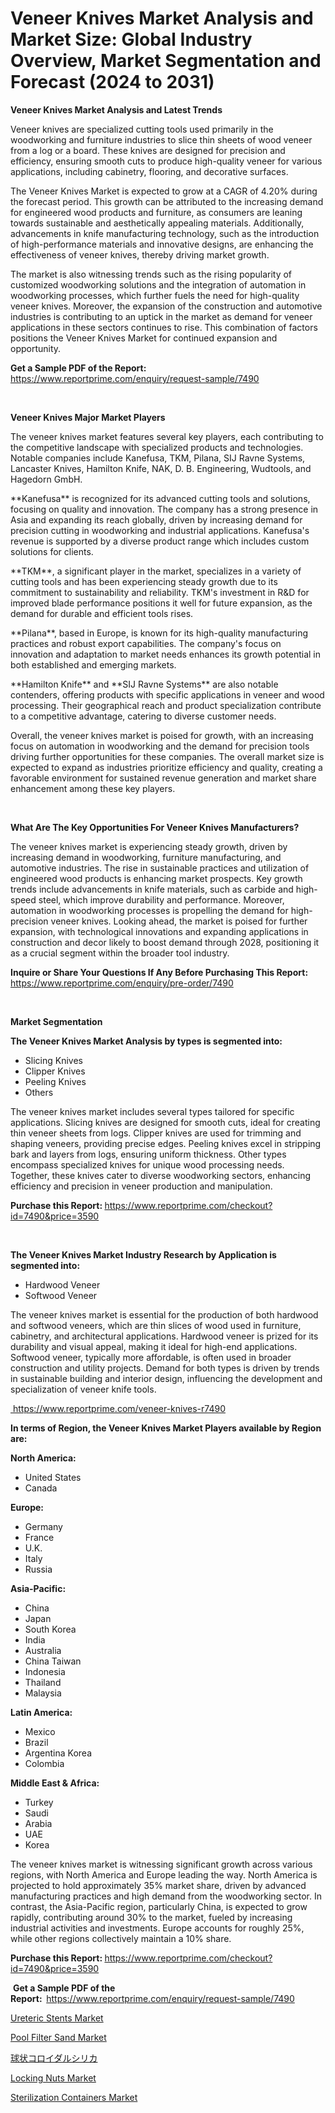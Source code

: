 <p><h1>Veneer Knives Market Analysis and Market Size: Global Industry Overview, Market Segmentation and Forecast (2024 to 2031)</h1></p><p><strong>Veneer Knives Market Analysis and Latest Trends</strong></p>
<p><p>Veneer knives are specialized cutting tools used primarily in the woodworking and furniture industries to slice thin sheets of wood veneer from a log or a board. These knives are designed for precision and efficiency, ensuring smooth cuts to produce high-quality veneer for various applications, including cabinetry, flooring, and decorative surfaces.</p><p>The Veneer Knives Market is expected to grow at a CAGR of 4.20% during the forecast period. This growth can be attributed to the increasing demand for engineered wood products and furniture, as consumers are leaning towards sustainable and aesthetically appealing materials. Additionally, advancements in knife manufacturing technology, such as the introduction of high-performance materials and innovative designs, are enhancing the effectiveness of veneer knives, thereby driving market growth.</p><p>The market is also witnessing trends such as the rising popularity of customized woodworking solutions and the integration of automation in woodworking processes, which further fuels the need for high-quality veneer knives. Moreover, the expansion of the construction and automotive industries is contributing to an uptick in the market as demand for veneer applications in these sectors continues to rise. This combination of factors positions the Veneer Knives Market for continued expansion and opportunity.</p></p>
<p><strong>Get a Sample PDF of the Report:&nbsp;</strong> <a href="https://www.reportprime.com/enquiry/request-sample/7490">https://www.reportprime.com/enquiry/request-sample/7490</a></p>
<p>&nbsp;</p>
<p><strong>Veneer Knives Major Market Players</strong></p>
<p><p>The veneer knives market features several key players, each contributing to the competitive landscape with specialized products and technologies. Notable companies include Kanefusa, TKM, Pilana, SIJ Ravne Systems, Lancaster Knives, Hamilton Knife, NAK, D. B. Engineering, Wudtools, and Hagedorn GmbH.</p><p>**Kanefusa** is recognized for its advanced cutting tools and solutions, focusing on quality and innovation. The company has a strong presence in Asia and expanding its reach globally, driven by increasing demand for precision cutting in woodworking and industrial applications. Kanefusa's revenue is supported by a diverse product range which includes custom solutions for clients.</p><p>**TKM**, a significant player in the market, specializes in a variety of cutting tools and has been experiencing steady growth due to its commitment to sustainability and reliability. TKM's investment in R&D for improved blade performance positions it well for future expansion, as the demand for durable and efficient tools rises.</p><p>**Pilana**, based in Europe, is known for its high-quality manufacturing practices and robust export capabilities. The company's focus on innovation and adaptation to market needs enhances its growth potential in both established and emerging markets.</p><p>**Hamilton Knife** and **SIJ Ravne Systems** are also notable contenders, offering products with specific applications in veneer and wood processing. Their geographical reach and product specialization contribute to a competitive advantage, catering to diverse customer needs.</p><p>Overall, the veneer knives market is poised for growth, with an increasing focus on automation in woodworking and the demand for precision tools driving further opportunities for these companies. The overall market size is expected to expand as industries prioritize efficiency and quality, creating a favorable environment for sustained revenue generation and market share enhancement among these key players.</p></p>
<p>&nbsp;</p>
<p><strong>What Are The Key Opportunities For Veneer Knives Manufacturers?</strong></p>
<p><p>The veneer knives market is experiencing steady growth, driven by increasing demand in woodworking, furniture manufacturing, and automotive industries. The rise in sustainable practices and utilization of engineered wood products is enhancing market prospects. Key growth trends include advancements in knife materials, such as carbide and high-speed steel, which improve durability and performance. Moreover, automation in woodworking processes is propelling the demand for high-precision veneer knives. Looking ahead, the market is poised for further expansion, with technological innovations and expanding applications in construction and decor likely to boost demand through 2028, positioning it as a crucial segment within the broader tool industry.</p></p>
<p><strong>Inquire or Share Your Questions If Any Before Purchasing This Report:</strong> <a href="https://www.reportprime.com/enquiry/pre-order/7490">https://www.reportprime.com/enquiry/pre-order/7490</a></p>
<p>&nbsp;</p>
<p><strong>Market Segmentation</strong></p>
<p><strong>The Veneer Knives Market Analysis by types is segmented into:</strong></p>
<p><ul><li>Slicing Knives</li><li>Clipper Knives</li><li>Peeling Knives</li><li>Others</li></ul></p>
<p><p>The veneer knives market includes several types tailored for specific applications. Slicing knives are designed for smooth cuts, ideal for creating thin veneer sheets from logs. Clipper knives are used for trimming and shaping veneers, providing precise edges. Peeling knives excel in stripping bark and layers from logs, ensuring uniform thickness. Other types encompass specialized knives for unique wood processing needs. Together, these knives cater to diverse woodworking sectors, enhancing efficiency and precision in veneer production and manipulation.</p></p>
<p><strong>Purchase this Report:&nbsp;</strong><a href="https://www.reportprime.com/checkout?id=7490&price=3590">https://www.reportprime.com/checkout?id=7490&price=3590</a></p>
<p>&nbsp;</p>
<p><strong>The Veneer Knives Market Industry Research by Application is segmented into:</strong></p>
<p><ul><li>Hardwood Veneer</li><li>Softwood Veneer</li></ul></p>
<p><p>The veneer knives market is essential for the production of both hardwood and softwood veneers, which are thin slices of wood used in furniture, cabinetry, and architectural applications. Hardwood veneer is prized for its durability and visual appeal, making it ideal for high-end applications. Softwood veneer, typically more affordable, is often used in broader construction and utility projects. Demand for both types is driven by trends in sustainable building and interior design, influencing the development and specialization of veneer knife tools.</p></p>
<p><a href="https://www.reportprime.com/veneer-knives-r7490">&nbsp;https://www.reportprime.com/veneer-knives-r7490</a></p>
<p><strong>In terms of Region, the Veneer Knives Market Players available by Region are:</strong></p>
<p>
    <p> <strong> North America: </strong>
        <ul>
            <li>United States</li>
            <li>Canada</li>
        </ul>
        </p> 
    <p> <strong> Europe: </strong>
        <ul>
            <li>Germany</li>
            <li>France</li>
            <li>U.K.</li>
            <li>Italy</li>
            <li>Russia</li>
        </ul>
        </p> 
    <p> <strong> Asia-Pacific: </strong>
        <ul>
            <li>China</li>
            <li>Japan</li>
            <li>South Korea</li>
            <li>India</li>
            <li>Australia</li>
            <li>China Taiwan</li>
            <li>Indonesia</li>
            <li>Thailand</li>
            <li>Malaysia</li>
        </ul>
        </p> 
    <p> <strong> Latin America: </strong>
        <ul>
            <li>Mexico</li>
            <li>Brazil</li>
            <li>Argentina Korea</li>
            <li>Colombia</li>
        </ul>
        </p> 
    <p> <strong> Middle East & Africa: </strong>
        <ul>
            <li>Turkey</li>
            <li>Saudi</li>
            <li>Arabia</li>
            <li>UAE</li>
            <li>Korea</li>
        </ul>
    </p>
    </p>
<p><p>The veneer knives market is witnessing significant growth across various regions, with North America and Europe leading the way. North America is projected to hold approximately 35% market share, driven by advanced manufacturing practices and high demand from the woodworking sector. In contrast, the Asia-Pacific region, particularly China, is expected to grow rapidly, contributing around 30% to the market, fueled by increasing industrial activities and investments. Europe accounts for roughly 25%, while other regions collectively maintain a 10% share.</p></p>
<p><strong>Purchase this Report: </strong><a href="https://www.reportprime.com/checkout?id=7490&price=3590">https://www.reportprime.com/checkout?id=7490&price=3590</a></p>
<p>&nbsp;<strong>Get a Sample PDF of the Report:&nbsp;&nbsp;</strong><a href="https://www.reportprime.com/enquiry/request-sample/7490">https://www.reportprime.com/enquiry/request-sample/7490</a></p>
<p><strong></strong></p>
<p><p><a href="https://medium.com/@swilliamn8765/what-is-ureteric-stents-market-2ad78712c3f7">Ureteric Stents Market</a></p><p><a href="https://issuu.com/reportprime-2/docs/pool-filter-sand-market-size-2030.p_9b8c762e38148b">Pool Filter Sand Market</a></p><p><a href="https://medium.com/@adfwe254/spherical-colloidal-silica-market-%E3%81%AF-%E3%82%B3%E3%82%B9%E3%83%88%E7%AE%A1%E7%90%86%E3%81%A8%E5%8A%B9%E7%8E%87%E5%90%91%E4%B8%8A%E3%82%92%E5%84%AA%E5%85%88%E3%81%97%E3%81%BE%E3%81%99-%E3%81%95%E3%82%89%E3%81%AB-%E5%A0%B1%E5%91%8A%E6%9B%B8%E3%81%AF%E5%B8%82%E5%A0%B4%E3%81%AE%E9%9C%80%E8%A6%81%E9%9D%A2%E3%81%A8%E4%BE%9B%E7%B5%A6%E9%9D%A2%E3%81%AE%E4%B8%A1%E6%96%B9%E3%82%92%E3%82%AB%E3%83%90%E3%83%BC%E3%81%97%E3%81%A6%E3%81%84%E3%81%BE%E3%81%99-spherical-c501d7ae3155">球状コロイダルシリカ</a></p><p><a href="https://www.linkedin.com/pulse/global-locking-nuts-market-trends-analysis-future-growth-ancdf?trackingId=lGRiZzKYSqitiUM94m4DvQ%3D%3D">Locking Nuts Market</a></p><p><a href="https://github.com/nathandecarvalho/Market-Research-Report-List-5/blob/main/sterilization-containers-market.md">Sterilization Containers Market</a></p></p>